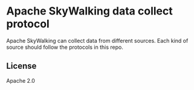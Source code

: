 # Apache SkyWalking data collect protocol
Apache SkyWalking can collect data from different sources. Each kind of source should follow the protocols in this repo.

## License
Apache 2.0

